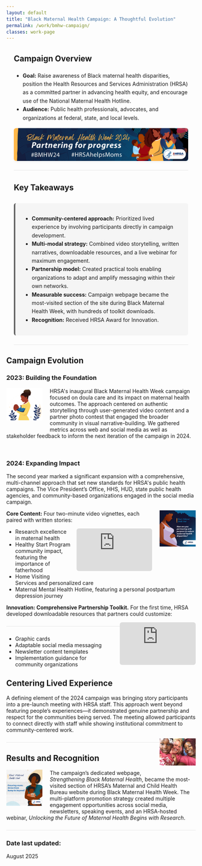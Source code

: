 ```yaml
---
layout: default
title: "Black Maternal Health Campaign: A Thoughtful Evolution"
permalink: /work/bmhw-campaign/
classes: work-page
---
```


<style>
/* Page-local container for margins & width */
.case {
  max-width: 56rem;               /* ~896px: comfortable mid width */
  margin: 0 auto;                 /* centers content */
  padding: 0 1.25rem;             /* side breathing room */
  line-height: 1.6;
}

/* Banner inside the content column */
.banner { margin: 1rem 0 1.25rem; }
.banner img {
  display: block;
  width: 100%;
  max-height: 220px;
  height: auto;
  object-fit: cover;
  border-radius: 6px;
  box-shadow: 0 2px 6px rgba(0,0,0,.06);
}

/* Soft callout box (Key Takeaways) */
.key-takeaways {
  background: #f5f5f5;
  border-left: 4px solid #666;
  padding: 1rem 1.25rem;
  margin: 1.5rem 0;
  border-radius: 6px;
}

/* Constrain ALL images inside the case */
.case img { max-width: 100%; height: auto; border-radius: 6px; }

/* Inline images */
.inline-img.left, .inline-img.right { max-width: 19%; }
.inline-img.left  { float: left;  margin: 0 1.25rem 1rem 0; }
.inline-img.right { float: right; margin: 0 0 1rem 1.25rem; }

/* Inline (small) video that sits with text */
.video-inline {
  float: right;
  width: min(320px, 40%);
  aspect-ratio: 16 / 9;
  margin: 0 0 1rem 1rem;
  overflow: hidden;
  border-radius: 6px;
}
.video-inline iframe { width: 100%; height: 100%; border: 0; }

/* Full-width (capped) video block, if needed */
.video-embed { position: relative; padding-bottom: 56.25%; height: 0; margin: 1.25rem auto; max-width: 48rem; }
.video-embed iframe { position: absolute; top: 0; left: 0; width: 100%; height: 100%; border: 0; border-radius: 6px; }

/* Simple separators */
.hr { border-top: 1px solid #e5e5e5; margin: 1.5rem 0; }

/* Mobile tweaks: stack floats */
@media (max-width: 768px) {
  .inline-img.left, .inline-img.right, .video-inline {
    float: none; width: 100%; max-width: 100%; margin: 1rem 0;
  }
}
</style>

<div class="case">

  <h2>Campaign Overview</h2>
  <ul>
    <li><strong>Goal:</strong> Raise awareness of Black maternal health disparities, position the Health Resources and Services Administration (HRSA) as a committed partner in advancing health equity, and encourage use of the National Maternal Health Hotline.</li>
    <li><strong>Audience:</strong> Public health professionals, advocates, and organizations at federal, state, and local levels.</li>
  </ul>

  <!-- Banner as full-width column divider -->
  <div class="banner">
    <img src="/assets/images/bmhw-2024-web-banner.jpg" alt="Campaign Banner">
  </div>

  <div class="hr"></div>

  <h2>Key Takeaways</h2>
  <div class="key-takeaways">
    <ul>
      <li><strong>Community-centered approach:</strong> Prioritized lived experience by involving participants directly in campaign development.</li>
      <li><strong>Multi-modal strategy:</strong> Combined video storytelling, written narratives, downloadable resources, and a live webinar for maximum engagement.</li>
      <li><strong>Partnership model:</strong> Created practical tools enabling organizations to adapt and amplify messaging within their own networks.</li>
      <li><strong>Measurable success:</strong> Campaign webpage became the most-visited section of the site during Black Maternal Health Week, with hundreds of toolkit downloads.</li>
      <li><strong>Recognition:</strong> Received HRSA Award for Innovation.</li>
    </ul>
  </div>

  <div class="hr"></div>

</div><!-- /.case -->


  <h2>Campaign Evolution</h2>

  <h3>2023: Building the Foundation</h3>
  <img src="/assets/images/BMHWicon2023.jpg" alt="Icon for 2023 campaign" class="inline-img left">
  <p>HRSA's inaugural Black Maternal Health Week campaign focused on doula care and its impact on maternal health outcomes. The approach centered on authentic storytelling through user-generated video content and a partner photo contest that engaged the broader community in visual narrative-building. We gathered metrics across web and social media as well as stakeholder feedback to inform the next iteration of the campaign in 2024.</p>
<p>&nbsp;</p>

  <h3>2024: Expanding Impact</h3>

  <p>The second year marked a significant expansion with a comprehensive, multi-channel approach that set new standards for HRSA's public health campaigns. The Vice President’s Office, HHS, HUD, state public health agencies, and community-based organizations engaged in the social media campaign.</p>
  <img src="/assets/images/BMHWsquarePartnerPurpose.jpg" alt="Partnering graphic" class="inline-img right">
  

  <p><strong>Core Content:</strong> Four two-minute video vignettes, each paired with written stories:</p>
   <!-- Inline, constrained video on the right -->
    <div class="video-inline">
      <iframe src="https://www.youtube.com/embed/cs7wvSViTAM" allowfullscreen title="Campaign video 1"></iframe>
    </div>
  <ul>
    <li>Research excellence in maternal health</li>
    <li>Healthy Start Program community impact, featuring the importance of fatherhood</li>
    <li>Home Visiting Services and personalized care</li>
    <li>Maternal Mental Health Hotline, featuring a personal postpartum depression journey</li>
  </ul>


  <p><strong>Innovation: Comprehensive Partnership Toolkit.</strong> For the first time, HRSA developed downloadable resources that partners could customize:</p>
    <!-- Second inline, constrained video on the right -->
      <div class="video-inline">
        <iframe src="https://www.youtube.com/embed/3mOvkEkEMMg" allowfullscreen title="User-generated 2024 video"></iframe>
      </div>

  <div class="hr"></div>
  <ul>
    <li>Graphic cards</li>
    <li>Adaptable social media messaging</li>
    <li>Newsletter content templates</li>
    <li>Implementation guidance for community organizations</li>
  </ul>



  <h2>Centering Lived Experience</h2>
  <p>A defining element of the 2024 campaign was bringing story participants into a pre-launch meeting with HRSA staff. This approach went beyond featuring people’s experiences—it demonstrated genuine partnership and respect for the communities being served. The meeting allowed participants to connect directly with staff while showing institutional commitment to community-centered work.</p>

  <img src="/assets/images/BMHWfatima.jpg" alt="Participants meeting with HRSA staff" class="inline-img right">

  <div class="hr"></div>

  <h2>Results and Recognition</h2>

  <img src="/assets/images/BMHWsquareBumpBeyond.jpg" alt="Partnering graphic" class="inline-img left">

  <p>The campaign’s dedicated webpage, <em>Strengthening Black Maternal Health</em>, became the most-visited section of HRSA’s Maternal and Child Health Bureau website during Black Maternal Health Week. The multi-platform promotion strategy created multiple engagement opportunities across social media, newsletters, speaking events, and an HRSA-hosted webinar, <em>Unlocking the Future of Maternal Health Begins with Research</em>.</p>

  <div class="hr"></div>

  <h3>Date last updated:</h3>
  <p>August 2025</p>

</div> <!-- /case -->
